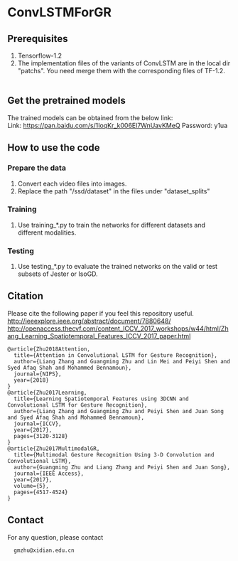 # ConvLSTMForGR
## Prerequisites
1) Tensorflow-1.2 <br/>
2) The implementation files of the variants of ConvLSTM are in the local dir "patchs". You need merge them with the corresponding files of TF-1.2. <br/> <br/>
   
## Get the pretrained models
The trained models can be obtained from the below link:  <br/>
    Link: https://pan.baidu.com/s/1IoqKr_k006El7WnUavKMeQ Password: y1ua

## How to use the code
### Prepare the data
1) Convert each video files into images.
2) Replace the path "/ssd/dataset" in the files under "dataset_splits" 
### Training 
1) Use training_*.py to train the networks for different datasets and different modalities. <br/>
### Testing 
1) Use testing_*.py to evaluate the trained networks on the valid or test subsets of Jester or IsoGD. <br/>

## Citation
Please cite the following paper if you feel this repository useful. <br/>
http://ieeexplore.ieee.org/abstract/document/7880648/
http://openaccess.thecvf.com/content_ICCV_2017_workshops/w44/html/Zhang_Learning_Spatiotemporal_Features_ICCV_2017_paper.html
```
@article{Zhu2018Attention,
  title={Attention in Convolutional LSTM for Gesture Recognition},
  author={Liang Zhang and Guangming Zhu and Lin Mei and Peiyi Shen and Syed Afaq Shah and Mohammed Bennamoun},
  journal={NIPS},
  year={2018}
}
@article{Zhu2017Learning,
  title={Learning Spatiotemporal Features using 3DCNN and Convolutional LSTM for Gesture Recognition},
  author={Liang Zhang and Guangming Zhu and Peiyi Shen and Juan Song and Syed Afaq Shah and Mohammed Bennamoun},
  journal={ICCV},
  year={2017},
  pages={3120-3128}  
}
@article{Zhu2017MultimodalGR,
  title={Multimodal Gesture Recognition Using 3-D Convolution and Convolutional LSTM},
  author={Guangming Zhu and Liang Zhang and Peiyi Shen and Juan Song},
  journal={IEEE Access},
  year={2017},
  volume={5},
  pages={4517-4524}
}
```

## Contact
For any question, please contact
```
  gmzhu@xidian.edu.cn
```


